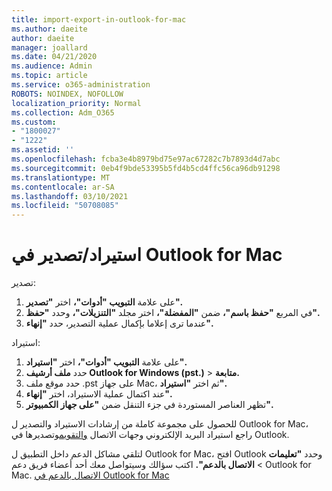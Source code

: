```yaml
---
title: import-export-in-outlook-for-mac
ms.author: daeite
author: daeite
manager: joallard
ms.date: 04/21/2020
ms.audience: Admin
ms.topic: article
ms.service: o365-administration
ROBOTS: NOINDEX, NOFOLLOW
localization_priority: Normal
ms.collection: Adm_O365
ms.custom:
- "1800027"
- "1222"
ms.assetid: ''
ms.openlocfilehash: fcba3e4b8979bd75e97ac67282c7b7893d4d7abc
ms.sourcegitcommit: 0eb4f9bde53395b5fd4b5cd4ffc56ca96db91298
ms.translationtype: MT
ms.contentlocale: ar-SA
ms.lasthandoff: 03/10/2021
ms.locfileid: "50708085"
---
```

# <a name="importexport-in-outlook-for-mac"></a>استيراد/تصدير في Outlook for Mac 

تصدير:
1. على علامة **التبويب "أدوات"،** اختر **"تصدير".**
2. في المربع **"حفظ باسم"،** ضمن **"المفضلة"،** اختر مجلد **"التنزيلات"،** وحدد **"حفظ".**
3. عندما ترى إعلاما بإكمال عملية التصدير، حدد **"إنهاء".**

استيراد:
1. على علامة **التبويب "أدوات"،** اختر **"استيراد".**
2. حدد **ملف أرشيف Outlook for Windows (pst.)**  >  **متابعة.**
3. حدد موقع ملف .pst على جهاز Mac، ثم اختر **"استيراد".**
4. عند اكتمال عملية الاستيراد، اختر **"إنهاء".**
5. تظهر العناصر المستوردة في جزء التنقل ضمن **"على جهاز الكمبيوتر".**

للحصول على مجموعة كاملة من إرشادات الاستيراد والتصدير ل Outlook for Mac، راجع استيراد البريد الإلكتروني وجهات الاتصال [والتقويم](https://support.office.com/article/92577192-3881-4502-b79d-c3bbada6c8ef#ID0EAACAAA=Mac)وتصديرها في Outlook. 

لتلقي مشاكل الدعم داخل التطبيق ل Outlook for Mac، افتح Outlook وحدد **"تعليمات**  >  **الاتصال بالدعم".** اكتب سؤالك وسيتواصل معك أحد أعضاء فريق دعم Outlook for Mac. [الاتصال بالدعم في Outlook for Mac](https://support.microsoft.com/office/contact-support-within-outlook-for-mac-d0410177-8e65-4487-93f7-206a3a3d71a8)